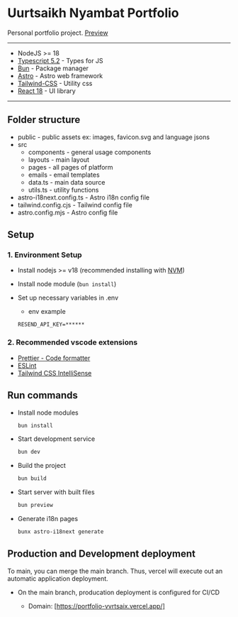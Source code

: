 # Uurtsaikh Nyambat Portfolio

Personal portfolio project. [Preview](https://portfolio-vvrtsaix.vercel.app/)

---

- NodeJS >= 18
- [Typescript 5.2](https://www.typescriptlang.org/) - Types for JS
- [Bun](https://bun.sh/docs/installation) - Package manager
- [Astro](https://docs.astro.build/en/getting-started/) - Astro web framework
- [Tailwind-CSS](https://tailwindcss.com/docs/guides/vite) - Utility css
- [React 18](https://react.dev/) - UI library

---

## Folder structure

- public - public assets ex: images, favicon.svg and language jsons
- src
  - components - general usage components
  - layouts - main layout
  - pages - all pages of platform
  - emails - email templates
  - data.ts - main data source
  - utils.ts - utility functions
- astro-i18next.config.ts - Astro i18n config file
- tailwind.config.cjs - Tailwind config file
- astro.config.mjs - Astro config file

## Setup

### 1. Environment Setup

- Install nodejs >= v18 (recommended installing with [NVM](https://github.com/nvm-sh/nvm))
- Install node module (`bun install`)
- Set up necessary variables in .env

  - env example

  ```env
  RESEND_API_KEY=******
  ```

### 2. Recommended vscode extensions

- [Prettier - Code formatter](https://marketplace.visualstudio.com/items?itemName=esbenp.prettier-vscode)
- [ESLint](https://marketplace.visualstudio.com/items?itemName=dbaeumer.vscode-eslint)
- [Tailwind CSS IntelliSense](https://marketplace.visualstudio.com/items?itemName=bradlc.vscode-tailwindcss)

## Run commands

- Install node modules

  ```bash
  bun install
  ```

- Start development service

  ```bash
  bun dev
  ```

- Build the project

  ```bash
  bun build
  ```

- Start server with built files

  ```bash
  bun preview
  ```

- Generate i18n pages

  ```bash
  bunx astro-i18next generate
  ```

## Production and Development deployment

To main, you can merge the main branch. Thus, vercel will execute out an automatic application deployment.

- On the main branch, producation deployment is configured for CI/CD

  - Domain: [https://portfolio-vvrtsaix.vercel.app/]
